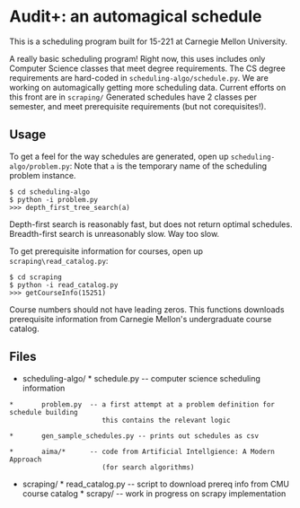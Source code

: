 Audit+: an automagical schedule 
=================

This is a scheduling program built for 15-221 at Carnegie Mellon University.

A really basic scheduling program! Right now, this uses includes only Computer
Science classes that meet degree requirements. The CS degree requirements are
hard-coded in `scheduling-algo/schedule.py`. We are working on automagically
getting more scheduling data. Current efforts on this front are in `scraping/`
Generated schedules have 2 classes per semester, and meet prerequisite
requirements (but not corequisites!). 

## Usage
To get a feel for the way schedules are generated, open up `scheduling-algo/problem.py`:
Note that `a` is the temporary name of the scheduling problem instance.

    $ cd scheduling-algo
    $ python -i problem.py
    >>> depth_first_tree_search(a)

Depth-first search is reasonably fast, but does not return optimal schedules.
Breadth-first search is unreasonably slow. Way too slow.

To get prerequisite information for courses, open up `scraping\read_catalog.py`:

    $ cd scraping
    $ python -i read_catalog.py
    >>> getCourseInfo(15251)

Course numbers should not have leading zeros. This functions downloads prerequisite 
information from Carnegie Mellon's undergraduate course catalog.


## Files


*    scheduling-algo/
    *       schedule.py -- computer science scheduling information

    *       problem.py  -- a first attempt at a problem definition for schedule building
                           this contains the relevant logic

    *       gen_sample_schedules.py -- prints out schedules as csv

    *       aima/*      -- code from Artificial Intellgience: A Modern Approach
                           (for search algorithms)

*    scraping/
    *       read_catalog.py -- script to download prereq info from CMU course catalog
    *       scrapy/         -- work in progress on scrapy implementation

                 


